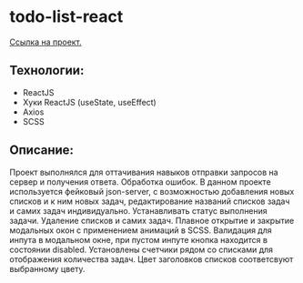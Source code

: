 # todo-list-react

<a href='https://dmitriy9427.github.io/todo-list-react/'>Ссылка на проект.</a>

## Технологии:

- ReactJS
- Хуки ReactJS (useState, useEffect)
- Axios
- SCSS

## Описание:

Проект выполнялся для оттачивания навыков отправки запросов на сервер и получения ответа. Обработка ошибок.
В данном проекте используется фейковый json-server, с
возможностью добавления новых списков и к ним новых задач, редактирование названий списков задач и самих задач индивидуально. Устанавливать статус выполнения задачи. Удаление списков и самих задач. Плавное открытие и закрытие модальных окон с применением анимаций в SCSS. Валидация для инпута в модальном окне, при пустом инпуте кнопка находится в состоянии disabled. Установлены счетчики рядом со списками для отображения количества задач. Цвет заголовков списков соответсвуют выбранному цвету.
